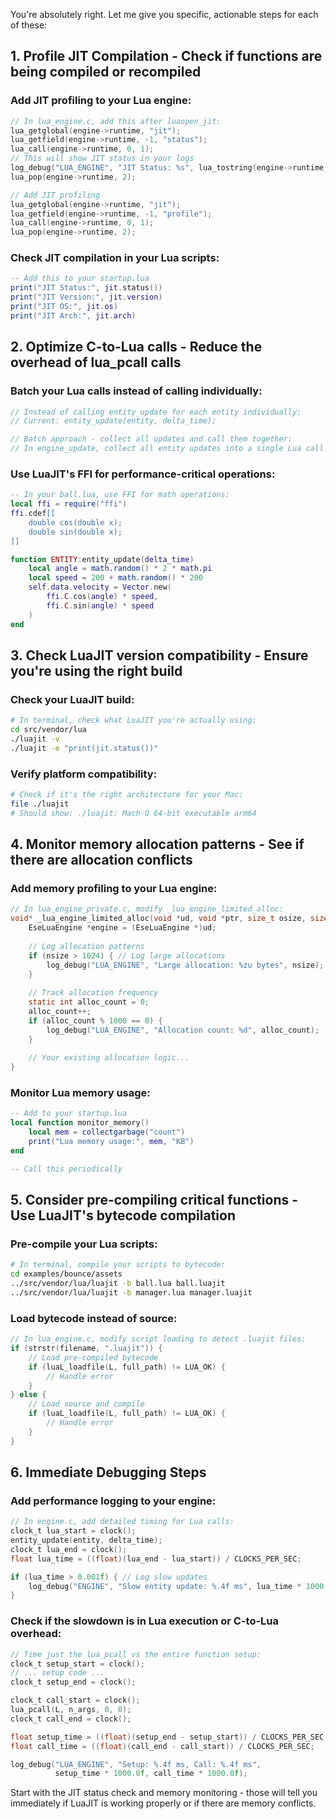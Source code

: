 You're absolutely right. Let me give you specific, actionable steps for each of these:

## **1. Profile JIT Compilation - Check if functions are being compiled or recompiled**

### Add JIT profiling to your Lua engine:
```c
// In lua_engine.c, add this after luaopen_jit:
lua_getglobal(engine->runtime, "jit");
lua_getfield(engine->runtime, -1, "status");
lua_call(engine->runtime, 0, 1);
// This will show JIT status in your logs
log_debug("LUA_ENGINE", "JIT Status: %s", lua_tostring(engine->runtime, -1));
lua_pop(engine->runtime, 2);

// Add JIT profiling
lua_getglobal(engine->runtime, "jit");
lua_getfield(engine->runtime, -1, "profile");
lua_call(engine->runtime, 0, 1);
lua_pop(engine->runtime, 2);
```

### Check JIT compilation in your Lua scripts:
```lua
-- Add this to your startup.lua
print("JIT Status:", jit.status())
print("JIT Version:", jit.version)
print("JIT OS:", jit.os)
print("JIT Arch:", jit.arch)
```

## **2. Optimize C-to-Lua calls - Reduce the overhead of lua_pcall calls**

### Batch your Lua calls instead of calling individually:
```c
// Instead of calling entity_update for each entity individually:
// Current: entity_update(entity, delta_time);

// Batch approach - collect all updates and call them together:
// In engine_update, collect all entity updates into a single Lua call
```

### Use LuaJIT's FFI for performance-critical operations:
```lua
-- In your ball.lua, use FFI for math operations:
local ffi = require("ffi")
ffi.cdef[[
    double cos(double x);
    double sin(double x);
]]

function ENTITY:entity_update(delta_time)
    local angle = math.random() * 2 * math.pi
    local speed = 200 + math.random() * 200
    self.data.velocity = Vector.new(
        ffi.C.cos(angle) * speed,
        ffi.C.sin(angle) * speed
    )
end
```

## **3. Check LuaJIT version compatibility - Ensure you're using the right build**

### Check your LuaJIT build:
```bash
# In terminal, check what LuaJIT you're actually using:
cd src/vendor/lua
./luajit -v
./luajit -e "print(jit.status())"
```

### Verify platform compatibility:
```bash
# Check if it's the right architecture for your Mac:
file ./luajit
# Should show: ./luajit: Mach-O 64-bit executable arm64
```

## **4. Monitor memory allocation patterns - See if there are allocation conflicts**

### Add memory profiling to your Lua engine:
```c
// In lua_engine_private.c, modify _lua_engine_limited_alloc:
void* _lua_engine_limited_alloc(void *ud, void *ptr, size_t osize, size_t nsize) {
    EseLuaEngine *engine = (EseLuaEngine *)ud;
    
    // Log allocation patterns
    if (nsize > 1024) { // Log large allocations
        log_debug("LUA_ENGINE", "Large allocation: %zu bytes", nsize);
    }
    
    // Track allocation frequency
    static int alloc_count = 0;
    alloc_count++;
    if (alloc_count % 1000 == 0) {
        log_debug("LUA_ENGINE", "Allocation count: %d", alloc_count);
    }
    
    // Your existing allocation logic...
}
```

### Monitor Lua memory usage:
```lua
-- Add to your startup.lua
local function monitor_memory()
    local mem = collectgarbage("count")
    print("Lua memory usage:", mem, "KB")
end

-- Call this periodically
```

## **5. Consider pre-compiling critical functions - Use LuaJIT's bytecode compilation**

### Pre-compile your Lua scripts:
```bash
# In terminal, compile your scripts to bytecode:
cd examples/bounce/assets
../src/vendor/lua/luajit -b ball.lua ball.luajit
../src/vendor/lua/luajit -b manager.lua manager.luajit
```

### Load bytecode instead of source:
```c
// In lua_engine.c, modify script loading to detect .luajit files:
if (strstr(filename, ".luajit")) {
    // Load pre-compiled bytecode
    if (luaL_loadfile(L, full_path) != LUA_OK) {
        // Handle error
    }
} else {
    // Load source and compile
    if (luaL_loadfile(L, full_path) != LUA_OK) {
        // Handle error
    }
}
```

## **6. Immediate Debugging Steps**

### Add performance logging to your engine:
```c
// In engine.c, add detailed timing for Lua calls:
clock_t lua_start = clock();
entity_update(entity, delta_time);
clock_t lua_end = clock();
float lua_time = ((float)(lua_end - lua_start)) / CLOCKS_PER_SEC;

if (lua_time > 0.001f) { // Log slow updates
    log_debug("ENGINE", "Slow entity update: %.4f ms", lua_time * 1000.0f);
}
```

### Check if the slowdown is in Lua execution or C-to-Lua overhead:
```c
// Time just the lua_pcall vs the entire function setup:
clock_t setup_start = clock();
// ... setup code ...
clock_t setup_end = clock();

clock_t call_start = clock();
lua_pcall(L, n_args, 0, 0);
clock_t call_end = clock();

float setup_time = ((float)(setup_end - setup_start)) / CLOCKS_PER_SEC;
float call_time = ((float)(call_end - call_start)) / CLOCKS_PER_SEC;

log_debug("LUA_ENGINE", "Setup: %.4f ms, Call: %.4f ms", 
          setup_time * 1000.0f, call_time * 1000.0f);
```

Start with the JIT status check and memory monitoring - those will tell you immediately if LuaJIT is working properly or if there are memory conflicts.